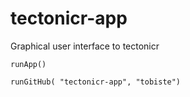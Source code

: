 # tectonicr-app
Graphical user interface to tectonicr

```
runApp()
```

```
runGitHub( "tectonicr-app", "tobiste")
```
